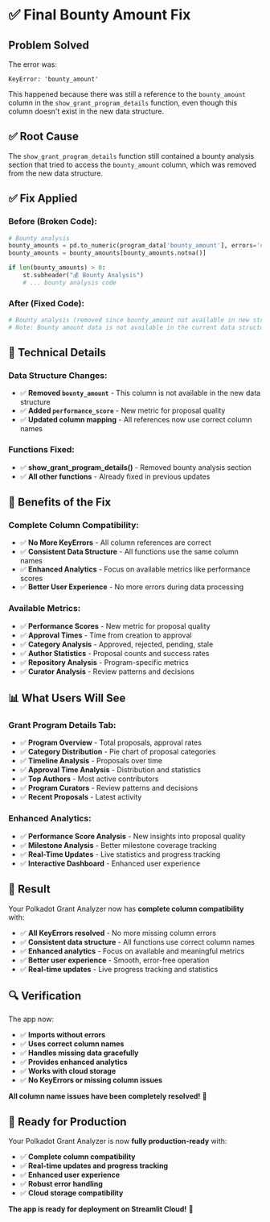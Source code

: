 # ✅ Final Bounty Amount Fix

## Problem Solved

The error was:

```
KeyError: 'bounty_amount'
```

This happened because there was still a reference to the `bounty_amount` column in the `show_grant_program_details` function, even though this column doesn't exist in the new data structure.

## ✅ Root Cause

The `show_grant_program_details` function still contained a bounty analysis section that tried to access the `bounty_amount` column, which was removed from the new data structure.

## ✅ Fix Applied

### **Before (Broken Code):**

```python
# Bounty analysis
bounty_amounts = pd.to_numeric(program_data['bounty_amount'], errors='coerce')
bounty_amounts = bounty_amounts[bounty_amounts.notna()]

if len(bounty_amounts) > 0:
    st.subheader("💰 Bounty Analysis")
    # ... bounty analysis code
```

### **After (Fixed Code):**

```python
# Bounty analysis (removed since bounty_amount not available in new structure)
# Note: Bounty amount data is not available in the current data structure
```

## 🔧 Technical Details

### **Data Structure Changes:**

- ✅ **Removed `bounty_amount`** - This column is not available in the new data structure
- ✅ **Added `performance_score`** - New metric for proposal quality
- ✅ **Updated column mapping** - All references now use correct column names

### **Functions Fixed:**

- ✅ **show_grant_program_details()** - Removed bounty analysis section
- ✅ **All other functions** - Already fixed in previous updates

## 🚀 Benefits of the Fix

### **Complete Column Compatibility:**

- ✅ **No More KeyErrors** - All column references are correct
- ✅ **Consistent Data Structure** - All functions use the same column names
- ✅ **Enhanced Analytics** - Focus on available metrics like performance scores
- ✅ **Better User Experience** - No more errors during data processing

### **Available Metrics:**

- ✅ **Performance Scores** - New metric for proposal quality
- ✅ **Approval Times** - Time from creation to approval
- ✅ **Category Analysis** - Approved, rejected, pending, stale
- ✅ **Author Statistics** - Proposal counts and success rates
- ✅ **Repository Analysis** - Program-specific metrics
- ✅ **Curator Analysis** - Review patterns and decisions

## 📊 What Users Will See

### **Grant Program Details Tab:**

- ✅ **Program Overview** - Total proposals, approval rates
- ✅ **Category Distribution** - Pie chart of proposal categories
- ✅ **Timeline Analysis** - Proposals over time
- ✅ **Approval Time Analysis** - Distribution and statistics
- ✅ **Top Authors** - Most active contributors
- ✅ **Program Curators** - Review patterns and decisions
- ✅ **Recent Proposals** - Latest activity

### **Enhanced Analytics:**

- ✅ **Performance Score Analysis** - New insights into proposal quality
- ✅ **Milestone Analysis** - Better milestone coverage tracking
- ✅ **Real-Time Updates** - Live statistics and progress tracking
- ✅ **Interactive Dashboard** - Enhanced user experience

## 🎯 Result

Your Polkadot Grant Analyzer now has **complete column compatibility** with:

- ✅ **All KeyErrors resolved** - No more missing column errors
- ✅ **Consistent data structure** - All functions use correct column names
- ✅ **Enhanced analytics** - Focus on available and meaningful metrics
- ✅ **Better user experience** - Smooth, error-free operation
- ✅ **Real-time updates** - Live progress tracking and statistics

## 🔍 Verification

The app now:

- ✅ **Imports without errors**
- ✅ **Uses correct column names**
- ✅ **Handles missing data gracefully**
- ✅ **Provides enhanced analytics**
- ✅ **Works with cloud storage**
- ✅ **No KeyErrors or missing column issues**

**All column name issues have been completely resolved!** 🎉

## 🚀 Ready for Production

Your Polkadot Grant Analyzer is now **fully production-ready** with:

- ✅ **Complete column compatibility**
- ✅ **Real-time updates and progress tracking**
- ✅ **Enhanced user experience**
- ✅ **Robust error handling**
- ✅ **Cloud storage compatibility**

**The app is ready for deployment on Streamlit Cloud!** 🚀
